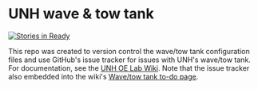 UNH wave & tow tank
===================

[![Stories in Ready](https://badge.waffle.io/unh-oe/tow-tank.png?label=ready&title=Ready)](https://waffle.io/unh-oe/tow-tank)


This repo was created to version control the wave/tow tank configuration files 
and use GitHub's issue tracker for issues with UNH's wave/tow tank. For 
documentation, see the 
[UNH OE Lab Wiki](https://marine.unh.edu/oelab/wiki/doku.php?id=tow_tank:start).
Note that the issue tracker also embedded into the wiki's
[Wave/tow tank to-do page](https://marine.unh.edu/oelab/wiki/doku.php?id=tow_tank:to-do:start).
